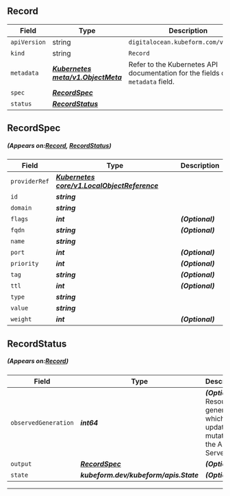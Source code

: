 ## Record
| Field | Type | Description |
| ------ | ----- | ----------- |
| `apiVersion` | string | `digitalocean.kubeform.com/v1alpha1` |
|    `kind` | string | `Record` |
| `metadata` | ***[Kubernetes meta/v1.ObjectMeta](https://kubernetes.io/docs/reference/generated/kubernetes-api/v1.13/#objectmeta-v1-meta)***|Refer to the Kubernetes API documentation for the fields of the `metadata` field.|
| `spec` | ***[RecordSpec](#RecordSpec)***||
| `status` | ***[RecordStatus](#RecordStatus)***||
## RecordSpec
##### (Appears on:[Record](#Record), [RecordStatus](#RecordStatus))
| Field | Type | Description |
| ------ | ----- | ----------- |
| `providerRef` | ***[Kubernetes core/v1.LocalObjectReference](https://kubernetes.io/docs/reference/generated/kubernetes-api/v1.13/#localobjectreference-v1-core)***||
| `id` | ***string***||
| `domain` | ***string***||
| `flags` | ***int***| ***(Optional)*** |
| `fqdn` | ***string***| ***(Optional)*** |
| `name` | ***string***||
| `port` | ***int***| ***(Optional)*** |
| `priority` | ***int***| ***(Optional)*** |
| `tag` | ***string***| ***(Optional)*** |
| `ttl` | ***int***| ***(Optional)*** |
| `type` | ***string***||
| `value` | ***string***||
| `weight` | ***int***| ***(Optional)*** |
## RecordStatus
##### (Appears on:[Record](#Record))
| Field | Type | Description |
| ------ | ----- | ----------- |
| `observedGeneration` | ***int64***| ***(Optional)*** Resource generation, which is updated on mutation by the API Server.|
| `output` | ***[RecordSpec](#RecordSpec)***| ***(Optional)*** |
| `state` | ***kubeform.dev/kubeform/apis.State***| ***(Optional)*** |
---
